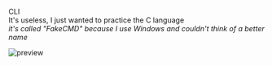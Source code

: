 CLI\
It's useless, I just wanted to practice the C language\
*it's called "FakeCMD" because I use Windows and couldn't think of a better name*

![preview](https://raw.githubusercontent.com/114bft68/fakeCMD-uncompleted/refs/heads/main/fakeCMD.png)
